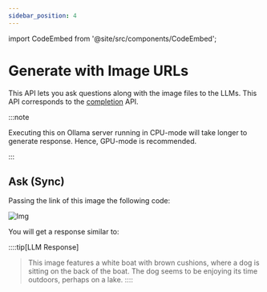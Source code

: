 ```yaml
---
sidebar_position: 4
---
```


import CodeEmbed from '@site/src/components/CodeEmbed';

# Generate with Image URLs

This API lets you ask questions along with the image files to the LLMs.
This API corresponds to
the [completion](https://github.com/jmorganca/ollama/blob/main/docs/api.md#generate-a-completion) API.

:::note

Executing this on Ollama server running in CPU-mode will take longer to generate response. Hence, GPU-mode is
recommended.

:::

## Ask (Sync)

Passing the link of this image the following code:

![Img](https://t3.ftcdn.net/jpg/02/96/63/80/360_F_296638053_0gUVA4WVBKceGsIr7LNqRWSnkusi07dq.jpg)

<CodeEmbed src="https://raw.githubusercontent.com/ollama4j/ollama4j-examples/refs/heads/main/src/main/java/io/github/ollama4j/examples/GenerateWithImageURL.java" />

You will get a response similar to:

::::tip[LLM Response]
> This image features a white boat with brown cushions, where a dog is sitting on the back of the boat. The dog seems to
> be enjoying its time outdoors, perhaps on a lake.
::::